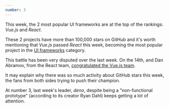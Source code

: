 ```yaml
---
number: 3
---
```


This week, the 2 most popular UI frameworks are at the top of the rankings: _Vue.js_ and _React_.

These 2 projects have more than 100,000 stars on GitHub and it's worth mentioning that _Vue.js_ passed _React_ this week, becoming the most popular project in the [UI frameworks](https://bestofjs.org/tags/framework) category.

This battle has been very disputed over the last week. On the 14th, and Dan Abramov, from the React team, [congratulated the Vue.js team](https://twitter.com/dan_abramov/status/1007439168400654336).

It may explain why there was so much activity about GitHub stars this week, the fans from both sides trying to push their champion.

At number 3, last week's leader, _deno_, despite being a "non-functional prototype" (according to its creator Ryan Dahl) keeps getting a lot of attention.
